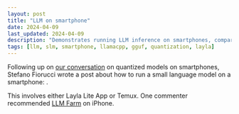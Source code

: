 ```yaml
---
layout: post
title: "LLM on smartphone"
date: 2024-04-09
last_updated: 2024-04-09
description: "Demonstrates running LLM inference on smartphones, comparing on-device performance, energy usage, and responsiveness for mobile AI assistants."
tags: [llm, slm, smartphone, llamacpp, gguf, quantization, layla]
---
```


Following up on [our conversation](https://www.linkedin.com/feed/update/urn:li:activity:7183003138419744768?commentUrn=urn%3Ali%3Acomment%3A%28activity%3A7183003138419744768%2C7183008781155393536%29&replyUrn=urn%3Ali%3Acomment%3A%28activity%3A7183003138419744768%2C7183063800957259776%29&dashCommentUrn=urn%3Ali%3Afsd_comment%3A%287183008781155393536%2Curn%3Ali%3Aactivity%3A7183003138419744768%29&dashReplyUrn=urn%3Ali%3Afsd_comment%3A%287183063800957259776%2Curn%3Ali%3Aactivity%3A7183003138419744768%29) on quantized models on smartphones, Stefano Fiorucci wrote a post about how to run a small language model on a smartphone: [](https://www.linkedin.com/posts/stefano-fiorucci_llm-genai-edgecomputing-activity-7183365537618411520-PU2s?utm_source=share&utm_medium=member_desktop).

This involves either Layla Lite App or Temux. One commenter recommended [LLM Farm](https://llmfarm.site/) on iPhone.